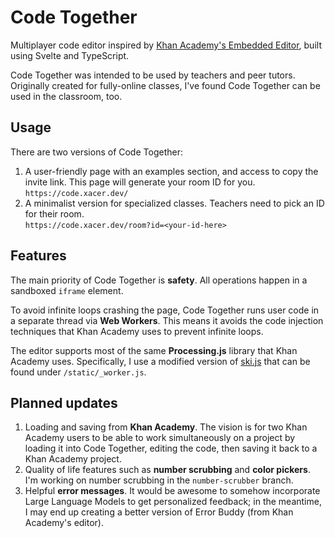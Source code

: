 # Code Together

Multiplayer code editor inspired by [Khan Academy's Embedded Editor](https://www.khanacademy.org/computer-programming/new/pjs), built using Svelte and TypeScript.

Code Together was intended to be used by teachers and peer tutors. Originally created for fully-online classes, I've found Code Together can be used in the classroom, too.

## Usage

There are two versions of Code Together:
 1. A user-friendly page with an examples section, and access to copy the invite link. This page will generate your room ID for you.\
    `https://code.xacer.dev/`
 2. A minimalist version for specialized classes. Teachers need to pick an ID for their room.\
    `https://code.xacer.dev/room?id=<your-id-here>`

## Features

The main priority of Code Together is **safety**. All operations happen in a sandboxed `iframe` element.

To avoid infinite loops crashing the page, Code Together runs user code in a separate thread via **Web Workers**. This means it avoids the code injection techniques that Khan Academy uses to prevent infinite loops.

The editor supports most of the same **Processing.js** library that Khan Academy uses. Specifically, I use a modified version of [ski.js](https://github.com/thelegendski/ski.js/) that can be found under `/static/_worker.js`.

## Planned updates

1. Loading and saving from **Khan Academy**. The vision is for two Khan Academy users to be able to work simultaneously on a project by loading it into Code Together, editing the code, then saving it back to a Khan Academy project.
2. Quality of life features such as **number scrubbing** and **color pickers**. I'm working on number scrubbing in the `number-scrubber` branch.
3. Helpful **error messages**. It would be awesome to somehow incorporate Large Language Models to get personalized feedback; in the meantime, I may end up creating a better version of Error Buddy (from Khan Academy's editor).